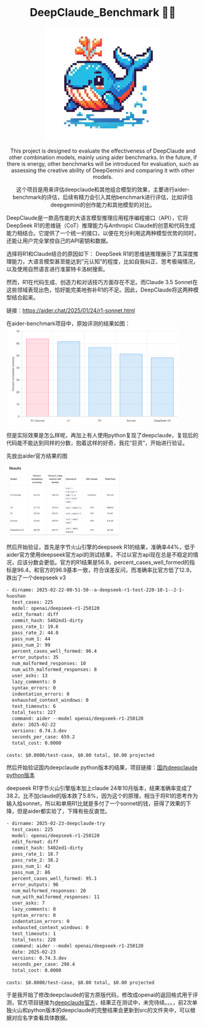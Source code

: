 <div align="center">

<h1>DeepClaude_Benchmark 🐬🧠</h1>

<img src="public/deepclaude.png" width="300">

This project is designed to evaluate the effectiveness of DeepClaude and other combination models, mainly using aider benchmarks. In the future, if there is energy, other benchmarks will be introduced for evaluation, such as assessing the creative ability of DeepGemini and comparing it with other models.

这个项目是用来评估deepclaude和其他组合模型的效果，主要进行aider-benchmark的评估，后续有精力会引入其他benchmark进行评估，比如评估deepgemini的创作能力和其他模型的对比。

</div>

DeepClaude是一款高性能的大语言模型推理应用程序编程接口（API），它将DeepSeek R1的思维链（CoT）推理能力与Anthropic Claude的创意和代码生成能力相结合。它提供了一个统一的接口，以便在充分利用这两种模型优势的同时，还能让用户完全掌控自己的API密钥和数据。

选择将R1和Claude结合的原因如下：
DeepSeek R1的思维链推理展示了其深度推理能力，大语言模型甚至能达到“元认知”的程度，比如自我纠正、思考极端情况，以及使用自然语言进行准蒙特卡洛树搜索。

然而，R1在代码生成、创造力和对话技巧方面存在不足。而Claude 3.5 Sonnet在这些领域表现出色，恰好能完美地弥补R1的不足。因此，DeepClaude将这两种模型结合起来。

链接：https://aider.chat/2025/01/24/r1-sonnet.html

在aider-benchmark项目中，原始评测的结果如图：
<img src="public/aider_deepclaude.png" width="300" style="zoom:150%;" >

但是实际效果是怎么样呢，再加上有人使用python复现了deepclaude，复现后的代码能不能达到同样的分数，抱着这样的好奇，我花“巨资”，开始进行验证。

先放出aider官方结果的图

<img src="public/aider_result_offical.png" width="300">

然后开始验证，首先是字节火山引擎的deepseek R1的结果，准确率44%，低于aider官方使用deepseek官方api的测试结果，不过以官方api现在总是不稳定的情况，应该分数会更低。官方的R1结果是56.9，percent_cases_well_formed的指标是96.4，和官方的96.9基本一致，符合误差反问，而准确率比官方低了12.9，跌出了一个deepseek v3

```
- dirname: 2025-02-22-00-51-50--a-deepseek-r1-test-220-10-1--2-1-huoshan
  test_cases: 225
  model: openai/deepseek-r1-250120
  edit_format: diff
  commit_hash: 5402ed1-dirty
  pass_rate_1: 19.6
  pass_rate_2: 44.0
  pass_num_1: 44
  pass_num_2: 99
  percent_cases_well_formed: 96.4
  error_outputs: 35
  num_malformed_responses: 10
  num_with_malformed_responses: 8
  user_asks: 13
  lazy_comments: 0
  syntax_errors: 0
  indentation_errors: 0
  exhausted_context_windows: 0
  test_timeouts: 6
  total_tests: 227
  command: aider --model openai/deepseek-r1-250120
  date: 2025-02-22
  versions: 0.74.3.dev
  seconds_per_case: 659.2
  total_cost: 0.0000

costs: $0.0000/test-case, $0.00 total, $0.00 projected
```

然后开始验证国内deepclaude python版本的结果，项目链接：<a href="https://github.com/ErlichLiu/DeepClaude">国内deepclaude python版本</a>

deepseek R1字节火山引擎版本加上claude 24年10月版本，结果准确率变成了38.2，比不加claude的版本跌了5.8%，因为这个的原理，相当于将R1的思考作为输入给sonnet，所以和单用R1比就是多付了一个sonnet的钱，获得了效果的下降，但是aider都实验了，下降有些反直觉。

```
- dirname: 2025-02-23-deepclaude-try
  test_cases: 225
  model: openai/deepseek-r1-250120
  edit_format: diff
  commit_hash: 5402ed1-dirty
  pass_rate_1: 18.7
  pass_rate_2: 38.2
  pass_num_1: 42
  pass_num_2: 86
  percent_cases_well_formed: 95.1
  error_outputs: 96
  num_malformed_responses: 20
  num_with_malformed_responses: 11
  user_asks: 7
  lazy_comments: 0
  syntax_errors: 0
  indentation_errors: 0
  exhausted_context_windows: 0
  test_timeouts: 1
  total_tests: 228
  command: aider --model openai/deepseek-r1-250120
  date: 2025-02-23
  versions: 0.74.3.dev
  seconds_per_case: 298.4
  total_cost: 0.0000

costs: $0.0000/test-case, $0.00 total, $0.00 projected
```

于是我开始了修改deepclaude的官方原版代码，修改成openai的返回格式用于评测，官方项目链接为<a href="https://github.com/getasterisk/deepclaude">deepclaude官方</a>，结果正在测试中，未完待续。。。，前2次单独火山和python版本的deepclaude的完整结果会更新到src的文件夹中，可以根据对应名字查看具体数据。
